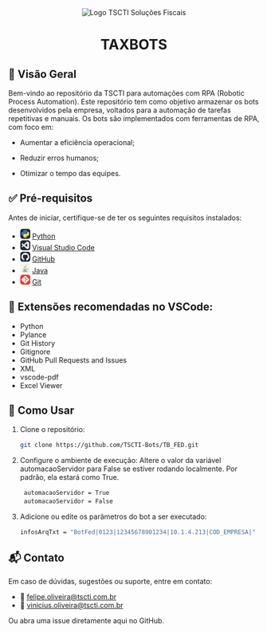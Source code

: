 <div align="center">
   <img width="300" height="104" src="https://www.tscti.com.br/wp-content/uploads/2019/03/Logo-TSCTI-300x104.png" class="attachment-medium size-medium wp-image-3143" alt="Logo TSCTI Soluções Fiscais" loading="lazy" srcset="https://www.tscti.com.br/wp-content/uploads/2019/03/Logo-TSCTI-300x104.png 300w, https://www.tscti.com.br/wp-content/uploads/2019/03/Logo-TSCTI-768x267.png 768w, https://www.tscti.com.br/wp-content/uploads/2019/03/Logo-TSCTI-198x69.png 198w, https://www.tscti.com.br/wp-content/uploads/2019/03/Logo-TSCTI.png 771w" sizes="(max-width: 300px) 100vw, 300px">
  <h1>TAXBOTS</h1>
</div>

## 🧾 Visão Geral
Bem-vindo ao repositório da TSCTI para automações com RPA (Robotic Process Automation).
Este repositório tem como objetivo armazenar os bots desenvolvidos pela empresa, voltados para a automação de tarefas repetitivas e manuais. Os bots são implementados com ferramentas de RPA, com foco em:

- Aumentar a eficiência operacional;

- Reduzir erros humanos;

- Otimizar o tempo das equipes.

## ✅ Pré-requisitos
Antes de iniciar, certifique-se de ter os seguintes requisitos instalados:

- <img src="https://github.com/tandpfun/skill-icons/blob/main/icons/Python-Dark.svg" width="20"> [Python](https://www.python.org/)
- <img src="https://github.com/tandpfun/skill-icons/blob/main/icons/VSCode-Dark.svg" width="20"> [Visual Studio Code](https://code.visualstudio.com/download)
- <img src="https://github.com/tandpfun/skill-icons/blob/main/icons/Github-Dark.svg" width="20"> [GitHub](https://github.com/login)
- <img src="https://github.com/tandpfun/skill-icons/blob/main/icons/Java-Light.svg" width="20"> [Java](https://www.java.com/pt-BR/download/ie_manual.jsp?locale=pt_BR)
- <img src="https://github.com/tandpfun/skill-icons/blob/main/icons/Git.svg" width="20"> [Git](https://git-scm.com/download/win)

## 🧩 Extensões recomendadas no VSCode:
  
- Python
- Pylance
- Git History
- Gitignore
- GitHub Pull Requests and Issues
- XML
- vscode-pdf
- Excel Viewer

## 🚀 Como Usar

1. Clone o repositório:

   ```bash
   git clone https://github.com/TSCTI-Bots/TB_FED.git
   ```

2. Configure o ambiente de execução:
   Altere o valor da variável automacaoServidor para False se estiver rodando localmente.
   Por padrão, ela estará como True.

   ```bash
    automacaoServidor = True
    automacaoServidor = False
   ```
3. Adicione ou edite os parâmetros do bot a ser executado:
   ```bash
   infosArqTxt = "BotFed|0123|12345678901234|10.1.4.213|COD_EMPRESA|"
   ```

## 📬 Contato
Em caso de dúvidas, sugestões ou suporte, entre em contato:
- 📧 felipe.oliveira@tscti.com.br
- 📧 vinicius.oliveira@tscti.com.br

Ou abra uma issue diretamente aqui no GitHub.
